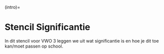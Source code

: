 (intro)=
# Stencil Significantie

In dit stencil voor VWO 3 leggen we uit wat significantie is en hoe je dit toe kan/moet passen op school.
